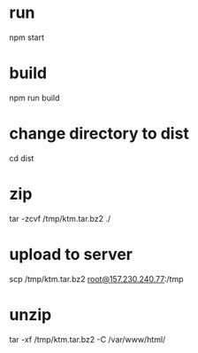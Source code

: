 # run
npm start

# build
npm run build

# change directory to dist
cd dist

# zip
tar -zcvf /tmp/ktm.tar.bz2 ./

# upload to server
scp /tmp/ktm.tar.bz2  root@157.230.240.77:/tmp

# unzip
tar -xf /tmp/ktm.tar.bz2 -C /var/www/html/
